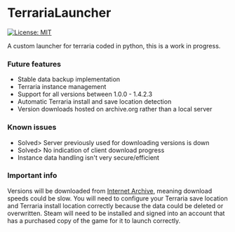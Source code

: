 # TerrariaLauncher
[![License: MIT](https://img.shields.io/badge/license-MIT-red.svg)](https://opensource.org/licenses/MIT)

A custom launcher for terraria coded in python, this is a work in progress.

### Future features
- Stable data backup implementation
- Terraria instance management
- Support for all versions between 1.0.0 - 1.4.2.3
- Automatic Terraria install and save location detection
- Version downloads hosted on archive.org rather than a local server

### Known issues
- Solved> Server previously used for downloading versions is down
- Solved> No indication of client download progress
- Instance data handling isn't very secure/efficient

### Important info
Versions will be downloaded from <a href="https://archive.org">Internet Archive</a>, meaning download speeds could be slow.
You will need to configure your Terraria save location and Terraria install location correctly because the data could be deleted or overwritten.
Steam will need to be installed and signed into an account that has a purchased copy of the game for it to launch correctly.
